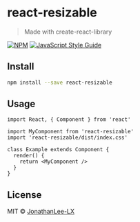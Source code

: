 # react-resizable

> Made with create-react-library

[![NPM](https://img.shields.io/npm/v/react-resizable.svg)](https://www.npmjs.com/package/react-resizable) [![JavaScript Style Guide](https://img.shields.io/badge/code_style-standard-brightgreen.svg)](https://standardjs.com)

## Install

```bash
npm install --save react-resizable
```

## Usage

```tsx
import React, { Component } from 'react'

import MyComponent from 'react-resizable'
import 'react-resizable/dist/index.css'

class Example extends Component {
  render() {
    return <MyComponent />
  }
}
```

## License

MIT © [JonathanLee-LX](https://github.com/JonathanLee-LX)
